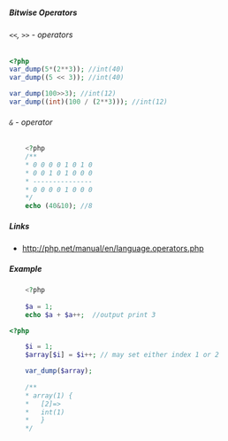 ##### Bitwise Operators

###### `<<`, `>>` - operators
```PHP
<?php
var_dump(5*(2**3)); //int(40)
var_dump((5 << 3)); //int(40)

var_dump(100>>3); //int(12)
var_dump((int)(100 / (2**3))); //int(12)
```


###### `&` - operator
```PHP
    <?php
    /**
    * 0 0 0 0 1 0 1 0 
    * 0 0 1 0 1 0 0 0 
    * --------------- 
    * 0 0 0 0 1 0 0 0
    */
    echo (40&10); //8
```


##### Links
- http://php.net/manual/en/language.operators.php

##### Example
```PHP
    <?php
    
    $a = 1;
    echo $a + $a++;  //output print 3 

```

```PHP
<?php

    $i = 1;
    $array[$i] = $i++; // may set either index 1 or 2

    var_dump($array);
    
    /**
    * array(1) {
    *   [2]=>
    *   int(1)
    *   }
    */
```
